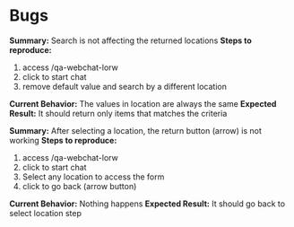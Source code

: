 # Bugs
**Summary:** Search is not affecting the returned locations
**Steps to reproduce:**
1. access /qa-webchat-lorw
2. click to start chat
3. remove default value and search by a different location

**Current Behavior:** The values in location are always the same
**Expected Result:** It should return only items that matches the criteria

**Summary:** After selecting a location, the return button (arrow) is not working
**Steps to reproduce:**
1. access /qa-webchat-lorw
2. click to start chat
3. Select any location to access the form
4. click to go back (arrow button)

**Current Behavior:** Nothing happens
**Expected Result:** It should go back to select location step